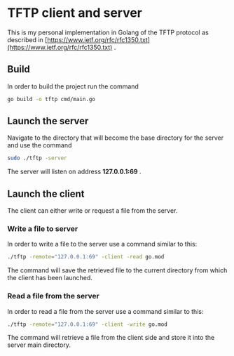 # TFTP client and server
This is my personal implementation in Golang of the TFTP protocol as described in [https://www.ietf.org/rfc/rfc1350.txt](https://www.ietf.org/rfc/rfc1350.txt) .

## Build
In order to build the project run the command
```bash
go build -o tftp cmd/main.go
```

## Launch the server
Navigate to the directory that will become the base directory for the server and use the command
```bash
sudo ./tftp -server
```

The server will listen on address **127.0.0.1:69** .

## Launch the client
The client can either write or request a file from the server.

### Write a file to server
In order to write a file to the server use a command similar to this:

```bash
./tftp -remote="127.0.0.1:69" -client -read go.mod
```
The command will save the retrieved file to the current directory from which the client has been launched.

### Read a file from the server
In order to read a file from the server use a command similar to this:

```bash
./tftp -remote="127.0.0.1:69" -client -write go.mod
```
The command will retrieve a file from the client side and store it into the server main directory.

